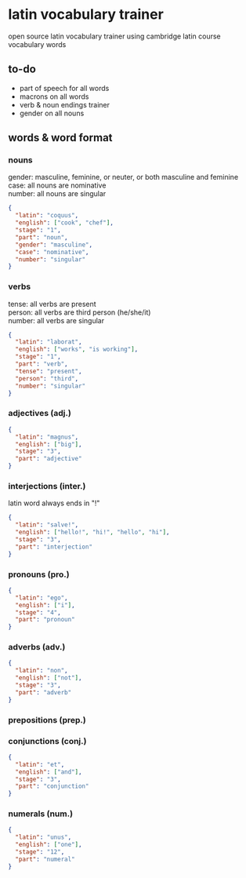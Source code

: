 # latin vocabulary trainer

open source latin vocabulary trainer using cambridge latin course vocabulary words

## to-do

- part of speech for all words
- macrons on all words
- verb & noun endings trainer
- gender on all nouns

## words & word format

### nouns

gender: masculine, feminine, or neuter, or both masculine and feminine<br>
case: all nouns are nominative<br>
number: all nouns are singular

```json
{
  "latin": "coquus",
  "english": ["cook", "chef"],
  "stage": "1",
  "part": "noun",
  "gender": "masculine",
  "case": "nominative",
  "number": "singular"
}
```

### verbs

tense: all verbs are present<br>
person: all verbs are third person (he/she/it)<br>
number: all verbs are singular

```json
{
  "latin": "laborat",
  "english": ["works", "is working"],
  "stage": "1",
  "part": "verb",
  "tense": "present",
  "person": "third",
  "number": "singular"
}
```

### adjectives (adj.)

```json
{
  "latin": "magnus",
  "english": ["big"],
  "stage": "3",
  "part": "adjective"
}
```

### interjections (inter.)

latin word always ends in "!"

```json
{
  "latin": "salve!",
  "english": ["hello!", "hi!", "hello", "hi"],
  "stage": "3",
  "part": "interjection"
}
```

### pronouns (pro.)

```json
{
  "latin": "ego",
  "english": ["i"],
  "stage": "4",
  "part": "pronoun"
}
```

### adverbs (adv.)

```json
{
  "latin": "non",
  "english": ["not"],
  "stage": "3",
  "part": "adverb"
}
```

### prepositions (prep.)

### conjunctions (conj.)

```json
{
  "latin": "et",
  "english": ["and"],
  "stage": "3",
  "part": "conjunction"
}
```

### numerals (num.)

```json
{
  "latin": "unus",
  "english": ["one"],
  "stage": "12",
  "part": "numeral"
}
```

